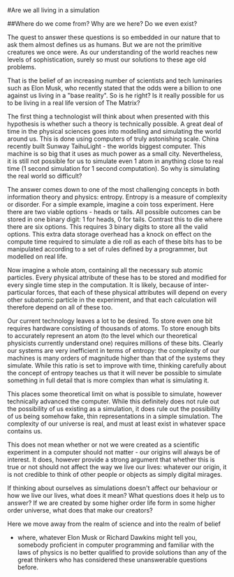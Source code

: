 #Are we all living in a simulation

##Where do we come from? Why are we here? Do we even exist?

The quest to answer these questions is so embedded in our nature that
to ask them almost defines us as humans. But we are not the primitive
creatures we once were. As our understanding of the world reaches new
levels of sophistication, surely so must our solutions to these age old
problems.

That is the belief of an increasing number of scientists and tech
luminaries such as Elon Musk, who recently stated that the odds were a
billion to one against us living in a "base reality". So is he right?
Is it really possible for us to be living in a real life version of The
Matrix?

The first thing a technologist will think about when presented with
this hypothesis is whether such a theory is technically possible. A
great deal of time in the physical sciences goes into modelling and
simulating the world around us. This is done using computers of truly
astonishing scale. China recently built Sunway TaihuLight - the worlds
biggest computer. This machine is so big that it uses as much power as
a small city. Nevertheless, it is still not possible for us to simulate
even 1 atom in anything close to real time (1 second simulation for 1
second computation). So why is simulating the real world so difficult?

The answer comes down to one of the most challenging concepts in
both information theory and physics: entropy. Entropy is a measure
of complexity or disorder. For a simple example, imagine a coin toss
experiment. Here there are two viable options - heads or tails. All
possible outcomes can be stored in one binary digit: 1 for heads, 0 for
tails. Contrast this to die where there are six options. This requires
3 binary digits to store all the valid options. This extra data storage
overhead has a knock on effect on the compute time required to simulate
a die roll as each of these bits has to be manipulated according to a
set of rules defined by a programmer, but modelled on real life.

Now imagine a whole atom, containing all the necessary sub atomic
particles. Every physical attribute of these has to be stored and
modified for every single time step in the computation. It is likely,
because of inter-particular forces, that each of these physical
attributes will depend on every other subatomic particle in the
experiment, and that each calculation will therefore depend on all of
these too.

Our current technology leaves a lot to be desired. To store even one
bit requires hardware consisting of thousands of atoms. To store enough
bits to accurately represent an atom (to the level which our theoretical
physicists currently understand one) requires millions of these bits.
Clearly our systems are very inefficient in terms of entropy: the
complexity of our machines is many orders of magnitude higher than that
of the systems they simulate. While this ratio is set to improve with
time, thinking carefully about the concept of entropy teaches us that it
will never be possible to simulate something in full detail that is more
complex than what is simulating it.

This places some theoretical limit on what is possible to simulate,
however technically advanced the computer. While this definitely does
not rule out the possibility of us existing as a simulation, it does
rule out the possibility of us being somehow fake, thin representations
in a simple simulation. The complexity of our universe is real, and must
at least exist in whatever space contains us.

This does not mean whether or not we were created as a scientific
experiment in a computer should not matter - our origins will always be
of interest. It does, however provide a strong argument that whether
this is true or not should not affect the way we live our lives:
whatever our origin, it is not credible to think of other people or
objects as simply digital mirages.

If thinking about ourselves as simulations doesn't affect our behaviour
or how we live our lives, what does it mean? What questions does it help
us to answer? If we are created by some higher order life form in some
higher order universe, what does that make our creators?

Here we move away from the realm of science and into the realm of belief
- where, whatever Elon Musk or Richard Dawkins might tell you, somebody
proficient in computer programming and familiar with the laws of physics
is no better qualified to provide solutions than any of the great
thinkers who has considered these unanswerable questions before.


